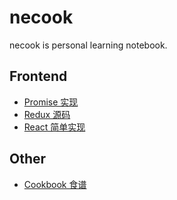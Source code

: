 # necook

necook is personal learning notebook.

## Frontend

- [Promise 实现](https://github.com/nnecec/necook/tree/master/JavaScript/Promise)
- [Redux 源码](https://github.com/nnecec/necook/tree/master/Source%20Code/redux)
- [React 简单实现](https://github.com/nnecec/necook/tree/master/React/tiny-react)

## Other

- [Cookbook 食谱](https://github.com/nnecec/necook/tree/master/Cookbook)